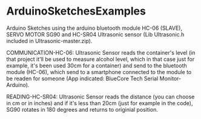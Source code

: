 # ArduinoSketchesExamples  
Arduino Sketches using the arduino bluetooth module HC-06 (SLAVE), SERVO MOTOR SG90 and HC-SR04 Ultrasonic sensor (Lib Ultrasonic.h included in Ultrasonic-master.zip).  

COMMUNICATION-HC-06: Ultrasonic Sensor reads the container's level (in that project it'll be used to measure alcohol level, which in that case just for example, it's been used 30cm for a container) and send to the bluetooth module (HC-06), which send to a smartphone connected to the module to be readen for someone (App indicated: BlueCore Tech Serial Monitor-Arduino).  

READING-HC-SR04: Ultrasonic Sensor reads the distance (you can choose in cm or in inches) and if it's less than 20cm (just for example in the code), SG90 rotates in 180 degrees and returns to originial position.

